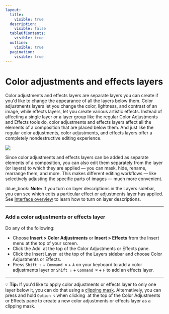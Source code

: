 ```yaml
---
layout:
  title:
    visible: true
  description:
    visible: false
  tableOfContents:
    visible: true
  outline:
    visible: true
  pagination:
    visible: true
---
```


# Color adjustments and effects layers

Color adjustments and effects layers are separate layers you can create if you'd like to change the appearance of all the layers below them. Color adjustments layers let you change the color, lightness, and contrast of an image, while effects layers, let you create various artistic effects. Instead of affecting a single layer or a layer group like the regular Color Adjustments and Effects tools do, color adjustments and effects layers affect all the elements of a composition that are placed below them. And just like the regular color adjustments, color adjustments, and effects layers offer a completely nondestructive editing experience.

![](https://help.pixelmator.com/pixelmator-pro/3.5/assets/English/1651756833000.jpeg)

Since color adjustments and effects layers can be added as separate elements of a composition, you can also edit them separately from the layer (or layers) to which they are applied — you can mask, hide, rename, rearrange them, and more. This makes different editing workflows — like selectively adjusting the specific parts of images — much more convenient.

:blue\_book: **Note:** If you turn on layer descriptions in the Layers sidebar, you can see which edits a particular effect or adjustments layer has applied. See [Interface overview](../pixelmator-pro-basics/interface-overview.md) to learn how to turn on layer descriptions.

***

### Add a color adjustments or effects layer

Do any of the following:

* Choose **Insert > Color Adjustments** or **Insert > Effects** from the Insert menu at the top of your screen.
* Click the Add <img src="https://help.pixelmator.com/pixelmator-pro/3.5/assets/English/1604676890000.png" alt="" data-size="line"> at the top of the Color Adjustments or Effects pane.
* Click the Insert Layer <img src="https://help.pixelmator.com/pixelmator-pro/3.5/assets/English/1648724547000.png" alt="" data-size="line"> at the top of the Layers sidebar and choose Color Adjustments or Effects.
* Press `Shift ⇧` + `Command ⌘` + `A` on your keyboard to add a color adjustments layer or `Shift ⇧` + `Command ⌘` + `F` to add an effects layer.

***

:bulb: **Tip:** If you'd like to apply color adjustments or effects layer to only one layer below it, you can do that using a [clipping mask](use-clipping-masks.md). Alternatively, you can press and hold `Option ⌥` when clicking <img src="https://help.pixelmator.com/pixelmator-pro/3.5/assets/English/1604676890000.png" alt="" data-size="line"> at the top of the Color Adjustments or Effects pane to create a new color adjustments or effects layer as a clipping mask.
